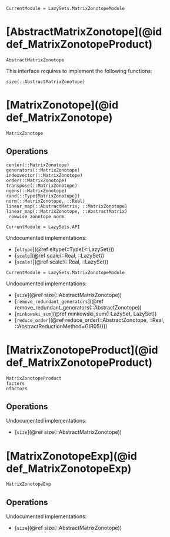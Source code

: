 ```@meta
CurrentModule = LazySets.MatrixZonotopeModule
```

# [AbstractMatrixZonotope](@id def_MatrixZonotopeProduct)
```@docs
AbstractMatrixZonotope
```

This interface requires to implement the following functions:
```@docs
size(::AbstractMatrixZonotope)
```

# [MatrixZonotope](@id def_MatrixZonotope)

```@docs
MatrixZonotope
```

## Operations

```@docs
center(::MatrixZonotope)
generators(::MatrixZonotope)
indexvector(::MatrixZonotope)
order(::MatrixZonotope)
transpose(::MatrixZonotope)
ngens(::MatrixZonotope)
rand(::Type{MatrixZonotope})
norm(::MatrixZonotope, ::Real)
linear_map(::AbstractMatrix, ::MatrixZonotope)
linear_map(::MatrixZonotope, ::AbstractMatrix)
_rowwise_zonotope_norm
```

```@meta
CurrentModule = LazySets.API
```

Undocumented implementations:
* [`eltype`](@ref eltype(::Type{<:LazySet}))
* [`scale`](@ref scale(::Real, ::LazySet))
* [`scale!`](@ref scale!(::Real, ::LazySet))

```@meta
CurrentModule = LazySets.MatrixZonotopeModule
```

Undocumented implementations:
* [`size`](@ref size(::AbstractMatrixZonotope))
* [`remove_redundant_generators`](@ref remove_redundant_generators(::AbstractZonotope))
* [`minkowski_sum`](@ref minkowski_sum(::LazySet, LazySet))
* [`reduce_order`](@ref reduce_order(::AbstractZonotope, ::Real, ::AbstractReductionMethod=GIR05()))

# [MatrixZonotopeProduct](@id def_MatrixZonotopeProduct)
```@docs
MatrixZonotopeProduct
factors
nfactors
```

## Operations
Undocumented implementations:
* [`size`](@ref size(::AbstractMatrixZonotope))

# [MatrixZonotopeExp](@id def_MatrixZonotopeExp)
```@docs
MatrixZonotopeExp
```
## Operations
Undocumented implementations:
* [`size`](@ref size(::AbstractMatrixZonotope))
